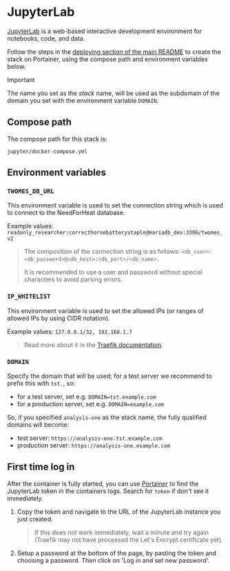 # JupyterLab

[JupyterLab](https://jupyter.org/) is a web-based interactive development environment for notebooks, code, and data. 

Follow the steps in the [deploying section of the main README](../README.md#deploying) to create the stack on Portainer, using the compose path and environment variables below.

> [!IMPORTANT]
> The name you set as the *stack* name, will be used as the subdomain of the domain you set with the environment variable `DOMAIN`.
 
## Compose path

The compose path for this stack is:
```
jupyter/docker-compose.yml
```

## Environment variables

### `TWOMES_DB_URL`

This environment variable is used to set the connection string which is used to connect to the NeedForHeat database.

Example values: `readonly_researcher:correcthorsebatterystaple@mariadb_dev:3306/twomes_v2`

> The composition of the connection string is as follows: `<db_user>:<db_password>@<db_host>:<db_port>/<db_name>`.
>
> It is recommended to use a user and password without special characters to avoid parsing errors.

### `IP_WHITELIST`

This environment variable is used to set the allowed IPs (or ranges of allowed IPs by using CIDR notation).

Example values: `127.0.0.1/32, 192.168.1.7`

> Read more about it in the [Traefik documentation](https://doc.traefik.io/traefik/middlewares/http/ipwhitelist/).

### `DOMAIN`

Specify the domain that will be used; for a test server we recommend to prefix this with `tst.`, so:

* for a test  server, set e.g. `DOMAIN=tst.example.com`
* for a production server, set e.g. `DOMAIN=example.com`

So, if you  specified  `analysis-one` as the stack name, the fully qualified domains will become:

* test server: `https://analysis-one.tst.example.com`
* production server: `https://analysis-one.example.com`


## First time log in

After the container is fully started, you can use [Portainer](../portainer/README.md) to find the JupyterLab token in the containers logs. Search for `token` if don't see it immediately.

1. Copy the token and navigate to the URL of the JupyterLab instance you just created.

    > If this does not work immediately, wait a minute and try again (Traefik may not have processed the Let's Encrypt certificate yet).

2. Setup a password at the bottom of the page, by pasting the token and choosing a password. Then click on 'Log in and set new password'.

